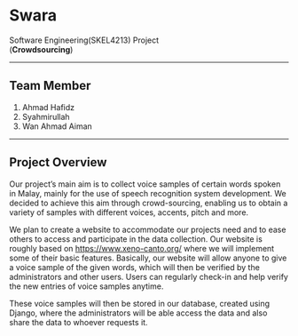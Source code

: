 # Swara
Software Engineering(SKEL4213) Project  
(**Crowdsourcing**)

---

## Team Member
1. Ahmad Hafidz  
2. Syahmirullah  
3. Wan Ahmad Aiman 

---

## Project Overview
Our project’s main aim is to collect voice samples of certain words spoken in Malay, mainly for the use of speech recognition system development. We decided to achieve this aim through crowd-sourcing, enabling us to obtain a variety of samples with different voices, accents, pitch and more. 

We plan to create a website to accommodate our projects need and to ease others to access and participate in the data collection. Our website is roughly based on https://www.xeno-canto.org/ where we will implement some of their basic features. Basically, our website will allow anyone to give a voice sample of the given words, which will then be verified by the administrators and other users. Users can regularly check-in and help verify the new entries of voice samples anytime. 

These voice samples will then be stored in our database, created using Django, where the administrators will be able access the data and also share the data to whoever requests it. 


